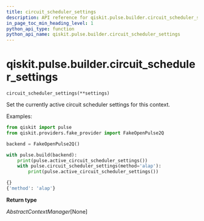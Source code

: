 ```yaml
---
title: circuit_scheduler_settings
description: API reference for qiskit.pulse.builder.circuit_scheduler_settings
in_page_toc_min_heading_level: 1
python_api_type: function
python_api_name: qiskit.pulse.builder.circuit_scheduler_settings
---
```


<span id="qiskit-pulse-builder-circuit-scheduler-settings" />

# qiskit.pulse.builder.circuit\_scheduler\_settings

<span id="qiskit.pulse.builder.circuit_scheduler_settings" />

`circuit_scheduler_settings(**settings)`

Set the currently active circuit scheduler settings for this context.

Examples:

```python
from qiskit import pulse
from qiskit.providers.fake_provider import FakeOpenPulse2Q

backend = FakeOpenPulse2Q()

with pulse.build(backend):
    print(pulse.active_circuit_scheduler_settings())
    with pulse.circuit_scheduler_settings(method='alap'):
        print(pulse.active_circuit_scheduler_settings())
```

```python
{}
{'method': 'alap'}
```

**Return type**

*AbstractContextManager*\[None]

